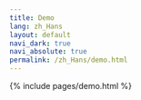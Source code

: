 ```yaml
---
title: Demo
lang: zh_Hans
layout: default
navi_dark: true
navi_absolute: true
permalink: /zh_Hans/demo.html
---
```


{% include pages/demo.html %}
